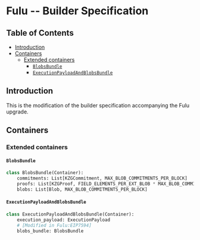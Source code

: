 # Fulu -- Builder Specification

## Table of Contents

<!-- START doctoc generated TOC please keep comment here to allow auto update -->
<!-- DON'T EDIT THIS SECTION, INSTEAD RE-RUN doctoc TO UPDATE -->

- [Introduction](#introduction)
- [Containers](#containers)
  - [Extended containers](#extended-containers)
    - [`BlobsBundle`](#blobsbundle)
    - [`ExecutionPayloadAndBlobsBundle`](#executionpayloadandblobsbundle)

<!-- END doctoc generated TOC please keep comment here to allow auto update -->

## Introduction

This is the modification of the builder specification accompanying the Fulu upgrade.

## Containers

### Extended containers

#### `BlobsBundle`

```python
class BlobsBundle(Container):
    commitments: List[KZGCommitment, MAX_BLOB_COMMITMENTS_PER_BLOCK]
    proofs: List[KZGProof, FIELD_ELEMENTS_PER_EXT_BLOB * MAX_BLOB_COMMITMENTS_PER_BLOCK] # [Modified in Fulu:EIP7594]
    blobs: List[Blob, MAX_BLOB_COMMITMENTS_PER_BLOCK]
```

#### `ExecutionPayloadAndBlobsBundle`

```python
class ExecutionPayloadAndBlobsBundle(Container):
    execution_payload: ExecutionPayload
    # [Modified in Fulu:EIP7594]
    blobs_bundle: BlobsBundle
```